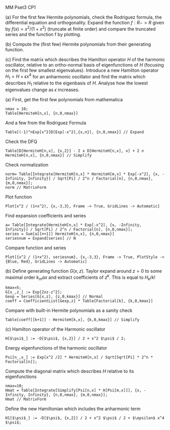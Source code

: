 MM Pset3 CP1

(a) For the first few Hermite polynomials, check the Rodriguez formula, the differential equation and orthogonality. Expand the function $f : R -> R$ given by $f(x) = x^2/(1 + x^2)$ (truncate at finite order) and compare the truncated series and the function f by plotting.

(b) Compute the (first few) Hermite polynomials from their generating function.

(c) Find the matrix which describes the Hamilton operator $H$ of the harmonic oscillator, relative to an ortho-normal basis of eigenfunctions of $H$ (focusing on the first few smallest eigenvalues). Introduce a new Hamilton operator $H_1 = H + \epsilon x^4$ for an anharmonic oscillator and find the matrix which describes $H_1$ relative to the eigenbasis of $H$. Analyse how the lowest eigenvalues change as $\epsilon$ increases.


(a)
First, get the first few polynomials from mathematica
 ```wolfram
nmax = 10;
Table[HermiteH[n,x], {n,0,nmax}]
```
And a few from the Rodriguez Formula
```wolfram
Table[(-1)^nExp[x^2]D[Exp[-x^2],{x,n}], {n,0,nmax}] // Expand
```
Check the DFQ
```wolfram
Table[D[HermiteH[n,x], {x,2}] - 2 x D[HermiteH[n,x], x] + 2 n HermiteH[n,x], {n,0,nmax}] // Simplify
```
Check normalization
```wolfram
norm= Table[Integrate[HermiteH[n,x] * HermiteH[m,x] * Exp[-x^2], {x, -Infinity, Infinity}] / Sqrt[Pi] / 2^n / Factorial[n], {n,0,nmax}, {m,0,nmax}];
norm // MatrixForm
```
Plot function
```wolfram
Plot[x^2 / (1+x^2), {x,-3,3}, Frame -> True, GridLines -> Automatic]
```
Find expansion coefficients and series
```wolfram
a= Table[Integrate[HermiteH[n,x] * Exp[-x^2], {x, -Infinity, Infinity}] / Sqrt[Pi] / 2^n / Factorial[n], {n,0,nmax}];
series = Sum[a[[n+1]] HermiteH[n,x], {n,0,nmax}]
seriesnum = Expand[series] // N
```
Compare function and series
```wolfram
Plot[{x^2 / (1+x^2), seriesnum}, {x,-3,3}, Frame -> True, PlotStyle -> {Blue, Red}, GridLines -> Automatic]
```

(b)
Define generating function $G(x,z)$. Taylor expand around $z=0$ to some maximal order $k_max$ and extract coefficients of $z^k$. This is equal to $H_k / k!$
```wolfram
kmax=5;
G[x_,z_] := Exp[2xz-z^2];
Gexp = Series[G[x,z], {z,0,kmax}] // Normal
coeff = CoefficientList[Gexp,z] * Table[Factorial[k], {k,0,kmax}]
```
Compare with built-in Hermite polynomials as a sanity check
```wolfram
Table[coeff[[k+1]] - HermiteH[k,x], {k,0,kmax}] // Simplify
```

(c)
Hamilton operator of the Harmonic oscillator
```wolfram
H[$\psi$_] := -D[$\psi$, {x,2}] / 2 + x^2 $\psi$ / 2;
```
Energy eigenfunctions of the harmonic oscillator
```wolfram
Psi[n_,x_] := Exp[x^2 /2] * HermiteH[n,x] / Sqrt[Sqrt[Pi] * 2^n * Factorial[n]];
```
Compute the diagonal matrix which describes $H$ relative to its eigenfunctions
```wolfram
nmax=10;
Hmat = Table[Integrate[Simplify[Psi[n,x] * H[Psi[m,x]]], {x, -Infinity, Infinity}, {n,0,nmax}, {m,0,nmax}];
Hmat // MatrixForm
```
Define the new Hamiltonian which includes the anharmonic term
```wolfram
H1[$\psi$_] := -D[$\psi$, {x,2}] / 2 + x^2 $\psi$ / 2 + $\epsilon$ x^4 $\psi$;
```
